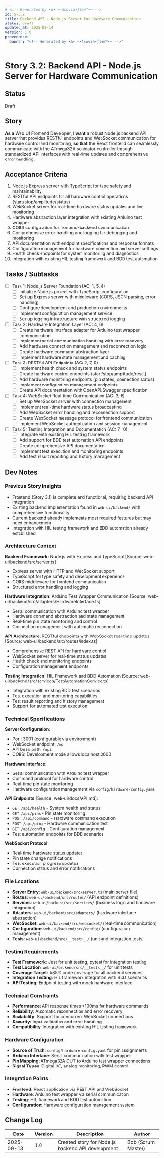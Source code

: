 ```yaml
---
# <!-- Generated by •∆• ~•Axovia•ƒløw™•~ -->
id: S-3.2
title: Backend API - Node.js Server for Hardware Communication
status: draft
updated_at: 2025-09-14
version: 1.0
provenance:
  banner: "<!-- Generated by •∆• ~•Axovia•ƒløw™•~ -->"
---
```

# Story 3.2: Backend API - Node.js Server for Hardware Communication

## Status

Draft

## Story

**As a** Web UI Frontend Developer,
**I want** a robust Node.js backend API server that provides RESTful endpoints and WebSocket communication for hardware control and monitoring,
**so that** the React frontend can seamlessly communicate with the ATmega32A sonicator controller through standardized API interfaces with real-time updates and comprehensive error handling.

## Acceptance Criteria

1. Node.js Express server with TypeScript for type safety and maintainability
2. RESTful API endpoints for all hardware control operations (start/stop/amplitude/status)
3. WebSocket server for real-time hardware status updates and live monitoring
4. Hardware abstraction layer integration with existing Arduino test wrapper
5. CORS configuration for frontend-backend communication
6. Comprehensive error handling and logging for debugging and monitoring
7. API documentation with endpoint specifications and response formats
8. Configuration management for hardware connection and server settings
9. Health check endpoints for system monitoring and diagnostics
10. Integration with existing HIL testing framework and BDD test automation

## Tasks / Subtasks

- [ ] Task 1: Node.js Server Foundation (AC: 1, 5, 8)
  - [ ] Initialize Node.js project with TypeScript configuration
  - [ ] Set up Express server with middleware (CORS, JSON parsing, error handling)
  - [ ] Configure development and production environments
  - [ ] Implement configuration management service
  - [ ] Set up logging infrastructure with structured logging

- [ ] Task 2: Hardware Integration Layer (AC: 4, 6)
  - [ ] Create hardware interface adapter for Arduino test wrapper communication
  - [ ] Implement serial communication handling with error recovery
  - [ ] Add hardware connection management and reconnection logic
  - [ ] Create hardware command abstraction layer
  - [ ] Implement hardware state management and caching

- [ ] Task 3: RESTful API Endpoints (AC: 2, 7, 9)
  - [ ] Implement health check and system status endpoints
  - [ ] Create hardware control endpoints (start/stop/amplitude/reset)
  - [ ] Add hardware monitoring endpoints (pin states, connection status)
  - [ ] Implement configuration management endpoints
  - [ ] Create API documentation with OpenAPI/Swagger specification

- [ ] Task 4: WebSocket Real-time Communication (AC: 3, 6)
  - [ ] Set up WebSocket server with connection management
  - [ ] Implement real-time hardware status broadcasting
  - [ ] Add WebSocket error handling and reconnection support
  - [ ] Create WebSocket message protocol for frontend communication
  - [ ] Implement WebSocket authentication and session management

- [ ] Task 5: Testing Integration and Documentation (AC: 7, 10)
  - [ ] Integrate with existing HIL testing framework
  - [ ] Add support for BDD test automation API endpoints
  - [ ] Create comprehensive API documentation
  - [ ] Implement test execution and monitoring endpoints
  - [ ] Add test result reporting and history management

## Dev Notes

### Previous Story Insights
- Frontend (Story 3.1) is complete and functional, requiring backend API integration
- Existing backend implementation found in `web-ui/backend/` with comprehensive functionality
- Current backend already implements most required features but may need enhancement
- Integration with HIL testing framework and BDD automation already established

### Architecture Context

**Backend Framework**: Node.js with Express and TypeScript [Source: web-ui/backend/src/server.ts]
- Express server with HTTP and WebSocket support
- TypeScript for type safety and development experience
- CORS middleware for frontend communication
- Structured error handling and logging

**Hardware Integration**: Arduino Test Wrapper Communication [Source: web-ui/backend/src/adapters/HardwareInterface.ts]
- Serial communication with Arduino test wrapper
- Hardware command abstraction and state management
- Real-time pin state monitoring and control
- Connection management with automatic reconnection

**API Architecture**: RESTful endpoints with WebSocket real-time updates [Source: web-ui/backend/src/routes/index.ts]
- Comprehensive REST API for hardware control
- WebSocket server for real-time status updates
- Health check and monitoring endpoints
- Configuration management endpoints

**Testing Integration**: HIL Framework and BDD Automation [Source: web-ui/backend/src/services/TestAutomationService.ts]
- Integration with existing BDD test scenarios
- Test execution and monitoring capabilities
- Test result reporting and history management
- Support for automated test execution

### Technical Specifications

**Server Configuration**:
- Port: 3001 (configurable via environment)
- WebSocket endpoint: `/ws`
- API base path: `/api`
- CORS: Development mode allows localhost:3000

**Hardware Interface**:
- Serial communication with Arduino test wrapper
- Command protocol for hardware control
- Real-time pin state monitoring
- Hardware configuration management via `config/hardware-config.yaml`

**API Endpoints** [Source: web-ui/docs/API.md]:
- `GET /api/health` - System health and status
- `GET /api/pins` - Pin state monitoring
- `POST /api/command` - Hardware command execution
- `POST /api/ping` - Hardware communication test
- `GET /api/config` - Configuration management
- Test automation endpoints for BDD scenarios

**WebSocket Protocol**:
- Real-time hardware status updates
- Pin state change notifications
- Test execution progress updates
- Connection status and error notifications

### File Locations
- **Server Entry**: `web-ui/backend/src/server.ts` (main server file)
- **Routes**: `web-ui/backend/src/routes/` (API endpoint definitions)
- **Services**: `web-ui/backend/src/services/` (business logic and hardware integration)
- **Adapters**: `web-ui/backend/src/adapters/` (hardware interface abstraction)
- **WebSocket**: `web-ui/backend/src/websocket/` (real-time communication)
- **Configuration**: `web-ui/backend/src/config/` (configuration management)
- **Tests**: `web-ui/backend/src/__tests__/` (unit and integration tests)

### Testing Requirements
- **Test Framework**: Jest for unit testing, pytest for integration testing
- **Test Location**: `web-ui/backend/src/__tests__/` for unit tests
- **Coverage Target**: ≥85% code coverage for all backend services
- **Integration Testing**: HIL framework integration with BDD scenarios
- **API Testing**: Endpoint testing with mock hardware interface

### Technical Constraints
- **Performance**: API response times <100ms for hardware commands
- **Reliability**: Automatic reconnection and error recovery
- **Scalability**: Support for concurrent WebSocket connections
- **Security**: Input validation and error handling
- **Compatibility**: Integration with existing HIL testing framework

### Hardware Configuration
- **Source of Truth**: `config/hardware-config.yaml` for pin assignments
- **Arduino Interface**: Serial communication with test wrapper
- **Pin Mapping**: ATmega32A DUT to Arduino test wrapper connections
- **Signal Types**: Digital I/O, analog monitoring, PWM control

### Integration Points
- **Frontend**: React application via REST API and WebSocket
- **Hardware**: Arduino test wrapper via serial communication
- **Testing**: HIL framework and BDD test automation
- **Configuration**: Hardware configuration management system

## Change Log

| Date | Version | Description | Author |
|------|---------|-------------|--------|
| 2025-09-13 | 1.0 | Created story for Node.js backend API development | Bob (Scrum Master) |
